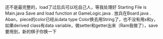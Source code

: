 还不是最完整的，load了过后兵可以吃自己人，等我处理好
Starting File is Main.java
Save and load function at GameLogic.java .
放兵在Board.java .
Aban，piece的color已经从data type Color换去用String了，也不没有用x和y，如果derived class有data variable，做setter和getter出来（Ram我做了），save要用到，新的棋子你换一下
